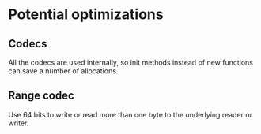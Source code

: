 # Potential optimizations

## Codecs

All the codecs are used internally, so init methods instead of new
functions can save a number of allocations.

## Range codec

Use 64 bits to write or read more than one byte to the underlying reader
or writer.
